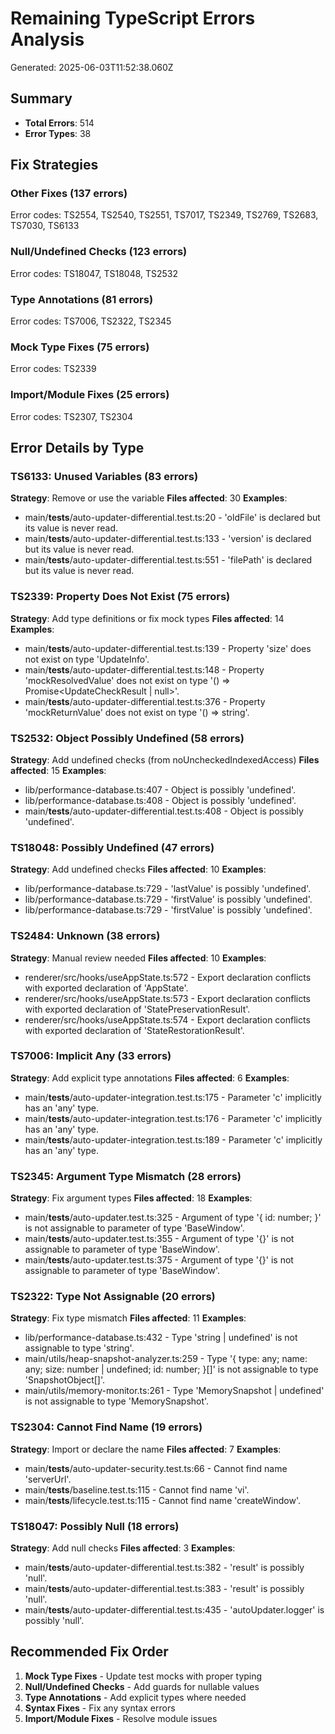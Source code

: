 # Remaining TypeScript Errors Analysis

Generated: 2025-06-03T11:52:38.060Z

## Summary
- **Total Errors**: 514
- **Error Types**: 38

## Fix Strategies

### Other Fixes (137 errors)
Error codes: TS2554, TS2540, TS2551, TS7017, TS2349, TS2769, TS2683, TS7030, TS6133

### Null/Undefined Checks (123 errors)
Error codes: TS18047, TS18048, TS2532

### Type Annotations (81 errors)
Error codes: TS7006, TS2322, TS2345

### Mock Type Fixes (75 errors)
Error codes: TS2339

### Import/Module Fixes (25 errors)
Error codes: TS2307, TS2304

## Error Details by Type

### TS6133: Unused Variables (83 errors)
**Strategy**: Remove or use the variable
**Files affected**: 30
**Examples**:
- main/__tests__/auto-updater-differential.test.ts:20 - 'oldFile' is declared but its value is never read.
- main/__tests__/auto-updater-differential.test.ts:133 - 'version' is declared but its value is never read.
- main/__tests__/auto-updater-differential.test.ts:551 - 'filePath' is declared but its value is never read.

### TS2339: Property Does Not Exist (75 errors)
**Strategy**: Add type definitions or fix mock types
**Files affected**: 14
**Examples**:
- main/__tests__/auto-updater-differential.test.ts:139 - Property 'size' does not exist on type 'UpdateInfo'.
- main/__tests__/auto-updater-differential.test.ts:148 - Property 'mockResolvedValue' does not exist on type '() => Promise<UpdateCheckResult | null>'.
- main/__tests__/auto-updater-differential.test.ts:376 - Property 'mockReturnValue' does not exist on type '() => string'.

### TS2532: Object Possibly Undefined (58 errors)
**Strategy**: Add undefined checks (from noUncheckedIndexedAccess)
**Files affected**: 15
**Examples**:
- lib/performance-database.ts:407 - Object is possibly 'undefined'.
- lib/performance-database.ts:408 - Object is possibly 'undefined'.
- main/__tests__/auto-updater-differential.test.ts:408 - Object is possibly 'undefined'.

### TS18048: Possibly Undefined (47 errors)
**Strategy**: Add undefined checks
**Files affected**: 10
**Examples**:
- lib/performance-database.ts:729 - 'lastValue' is possibly 'undefined'.
- lib/performance-database.ts:729 - 'firstValue' is possibly 'undefined'.
- lib/performance-database.ts:729 - 'firstValue' is possibly 'undefined'.

### TS2484: Unknown (38 errors)
**Strategy**: Manual review needed
**Files affected**: 10
**Examples**:
- renderer/src/hooks/useAppState.ts:572 - Export declaration conflicts with exported declaration of 'AppState'.
- renderer/src/hooks/useAppState.ts:573 - Export declaration conflicts with exported declaration of 'StatePreservationResult'.
- renderer/src/hooks/useAppState.ts:574 - Export declaration conflicts with exported declaration of 'StateRestorationResult'.

### TS7006: Implicit Any (33 errors)
**Strategy**: Add explicit type annotations
**Files affected**: 6
**Examples**:
- main/__tests__/auto-updater-integration.test.ts:175 - Parameter 'c' implicitly has an 'any' type.
- main/__tests__/auto-updater-integration.test.ts:176 - Parameter 'c' implicitly has an 'any' type.
- main/__tests__/auto-updater-integration.test.ts:189 - Parameter 'c' implicitly has an 'any' type.

### TS2345: Argument Type Mismatch (28 errors)
**Strategy**: Fix argument types
**Files affected**: 18
**Examples**:
- main/__tests__/auto-updater.test.ts:325 - Argument of type '{ id: number; }' is not assignable to parameter of type 'BaseWindow'.
- main/__tests__/auto-updater.test.ts:355 - Argument of type '{}' is not assignable to parameter of type 'BaseWindow'.
- main/__tests__/auto-updater.test.ts:375 - Argument of type '{}' is not assignable to parameter of type 'BaseWindow'.

### TS2322: Type Not Assignable (20 errors)
**Strategy**: Fix type mismatch
**Files affected**: 11
**Examples**:
- lib/performance-database.ts:432 - Type 'string | undefined' is not assignable to type 'string'.
- main/utils/heap-snapshot-analyzer.ts:259 - Type '{ type: any; name: any; size: number | undefined; id: number; }[]' is not assignable to type 'SnapshotObject[]'.
- main/utils/memory-monitor.ts:261 - Type 'MemorySnapshot | undefined' is not assignable to type 'MemorySnapshot'.

### TS2304: Cannot Find Name (19 errors)
**Strategy**: Import or declare the name
**Files affected**: 7
**Examples**:
- main/__tests__/auto-updater-security.test.ts:66 - Cannot find name 'serverUrl'.
- main/__tests__/baseline.test.ts:115 - Cannot find name 'vi'.
- main/__tests__/lifecycle.test.ts:115 - Cannot find name 'createWindow'.

### TS18047: Possibly Null (18 errors)
**Strategy**: Add null checks
**Files affected**: 3
**Examples**:
- main/__tests__/auto-updater-differential.test.ts:382 - 'result' is possibly 'null'.
- main/__tests__/auto-updater-differential.test.ts:383 - 'result' is possibly 'null'.
- main/__tests__/auto-updater-differential.test.ts:435 - 'autoUpdater.logger' is possibly 'null'.

## Recommended Fix Order
1. **Mock Type Fixes** - Update test mocks with proper typing
2. **Null/Undefined Checks** - Add guards for nullable values
3. **Type Annotations** - Add explicit types where needed
4. **Syntax Fixes** - Fix any syntax errors
5. **Import/Module Fixes** - Resolve module issues
